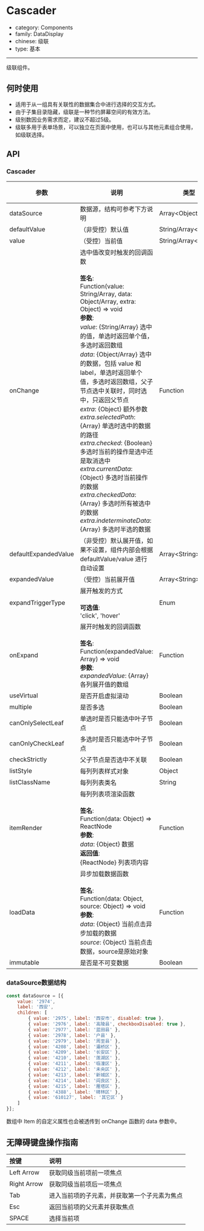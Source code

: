 # Cascader

-   category: Components
-   family: DataDisplay
-   chinese: 级联
-   type: 基本

---

级联组件。

## 何时使用

-   适用于从一组具有关联性的数据集合中进行选择的交互方式。
-   由于子集目录隐藏，级联是一种节约屏幕空间的有效方法。
-   级别数因业务需求而定，建议不超过5级。
-   级联多用于表单场景，可以独立在页面中使用，也可以与其他元素组合使用，如级联选择。

## API

### Cascader

| 参数                   | 说明                                                                                                                                                                                                                                                                                                                                                                                                                                                                                                                                     | 类型                      | 默认值                | 版本支持 |
| -------------------- | -------------------------------------------------------------------------------------------------------------------------------------------------------------------------------------------------------------------------------------------------------------------------------------------------------------------------------------------------------------------------------------------------------------------------------------------------------------------------------------------------------------------------------------- | ----------------------- | ------------------ | ---- |
| dataSource           | 数据源，结构可参考下方说明                                                                                                                                                                                                                                                                                                                                                                                                                                                                                                                          | Array&lt;Object>        | \[]                |      |
| defaultValue         | （非受控）默认值                                                                                                                                                                                                                                                                                                                                                                                                                                                                                                                               | String/Array&lt;String> | null               |      |
| value                | （受控）当前值                                                                                                                                                                                                                                                                                                                                                                                                                                                                                                                                | String/Array&lt;String> | -                  |      |
| onChange             | 选中值改变时触发的回调函数<br/><br/>**签名**:<br/>Function(value: String/Array, data: Object/Array, extra: Object) => void<br/>**参数**:<br/>_value_: {String/Array} 选中的值，单选时返回单个值，多选时返回数组<br/>_data_: {Object/Array} 选中的数据，包括 value 和 label，单选时返回单个值，多选时返回数组，父子节点选中关联时，同时选中，只返回父节点<br/>_extra_: {Object} 额外参数<br/>_extra.selectedPath_: {Array} 单选时选中的数据的路径<br/>_extra.checked_: {Boolean} 多选时当前的操作是选中还是取消选中<br/>_extra.currentData_: {Object} 多选时当前操作的数据<br/>_extra.checkedData_: {Array} 多选时所有被选中的数据<br/>_extra.indeterminateData_: {Array} 多选时半选的数据 | Function                | -                  |      |
| defaultExpandedValue | （非受控）默认展开值，如果不设置，组件内部会根据 defaultValue/value 进行自动设置                                                                                                                                                                                                                                                                                                                                                                                                                                                                                     | Array&lt;String>        | -                  |      |
| expandedValue        | （受控）当前展开值                                                                                                                                                                                                                                                                                                                                                                                                                                                                                                                              | Array&lt;String>        | -                  |      |
| expandTriggerType    | 展开触发的方式<br/><br/>**可选值**:<br/>'click', 'hover'                                                                                                                                                                                                                                                                                                                                                                                                                                                                                         | Enum                    | 'click'            |      |
| onExpand             | 展开时触发的回调函数<br/><br/>**签名**:<br/>Function(expandedValue: Array) => void<br/>**参数**:<br/>_expandedValue_: {Array} 各列展开值的数组                                                                                                                                                                                                                                                                                                                                                                                                               | Function                | -                  |      |
| useVirtual           | 是否开启虚拟滚动                                                                                                                                                                                                                                                                                                                                                                                                                                                                                                                               | Boolean                 | false              |      |
| multiple             | 是否多选                                                                                                                                                                                                                                                                                                                                                                                                                                                                                                                                   | Boolean                 | false              |      |
| canOnlySelectLeaf    | 单选时是否只能选中叶子节点                                                                                                                                                                                                                                                                                                                                                                                                                                                                                                                          | Boolean                 | false              |      |
| canOnlyCheckLeaf     | 多选时是否只能选中叶子节点                                                                                                                                                                                                                                                                                                                                                                                                                                                                                                                          | Boolean                 | false              |      |
| checkStrictly        | 父子节点是否选中不关联                                                                                                                                                                                                                                                                                                                                                                                                                                                                                                                            | Boolean                 | false              |      |
| listStyle            | 每列列表样式对象                                                                                                                                                                                                                                                                                                                                                                                                                                                                                                                               | Object                  | -                  |      |
| listClassName        | 每列列表类名                                                                                                                                                                                                                                                                                                                                                                                                                                                                                                                                 | String                  | -                  |      |
| itemRender           | 每列列表项渲染函数<br/><br/>**签名**:<br/>Function(data: Object) => ReactNode<br/>**参数**:<br/>_data_: {Object} 数据<br/>**返回值**:<br/>{ReactNode} 列表项内容<br/>                                                                                                                                                                                                                                                                                                                                                                                         | Function                | item => item.label |      |
| loadData             | 异步加载数据函数<br/><br/>**签名**:<br/>Function(data: Object, source: Object) => void<br/>**参数**:<br/>_data_: {Object} 当前点击异步加载的数据<br/>_source_: {Object} 当前点击数据，source是原始对象                                                                                                                                                                                                                                                                                                                                                                    | Function                | -                  |      |
| immutable            | 是否是不可变数据                                                                                                                                                                                                                                                                                                                                                                                                                                                                                                                               | Boolean                 | false              | 1.23 |

<!-- api-extra-start -->

### dataSource数据结构

```js
const dataSource = [{
    value: '2974',
    label: '西安',
    children: [
        { value: '2975', label: '西安市', disabled: true },
        { value: '2976', label: '高陵县', checkboxDisabled: true },
        { value: '2977', label: '蓝田县' },
        { value: '2978', label: '户县' },
        { value: '2979', label: '周至县' },
        { value: '4208', label: '灞桥区' },
        { value: '4209', label: '长安区' },
        { value: '4210', label: '莲湖区' },
        { value: '4211', label: '临潼区' },
        { value: '4212', label: '未央区' },
        { value: '4213', label: '新城区' },
        { value: '4214', label: '阎良区' },
        { value: '4215', label: '雁塔区' },
        { value: '4388', label: '碑林区' },
        { value: '610127', label: '其它区' }
    ]
}];
```

数组中 Item 的自定义属性也会被透传到 onChange 函数的 data 参数中。

<!-- api-extra-end -->

## 无障碍键盘操作指南

| 按键          | 说明                     |
| :---------- | :--------------------- |
| Left Arrow  | 获取同级当前项前一项焦点           |
| Right Arrow | 获取同级当前项后一项焦点           |
| Tab         | 进入当前项的子元素，并获取第一个子元素为焦点 |
| Esc         | 返回当前项的父元素并获取焦点         |
| SPACE       | 选择当前项                  |
